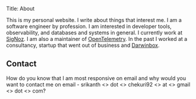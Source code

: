 Title: About

This is my personal website. I write about things that interest me. I am a software engineer by profession. I am interested in developer tools, observability, and databases and systems in general. I currently work at [SigNoz](signoz.io). I am also a maintainer of [OpenTelemetry](https://github.com/open-telemetry). In the past I worked at a consultancy, startup that went out of business and [Darwinbox](https://darwinbox.com).

## Contact

How do you know that I am most responsive on email and why would you want to contact me on email - srikanth <> dot <> chekuri92 <> at <> gmail <> dot <> com? 
